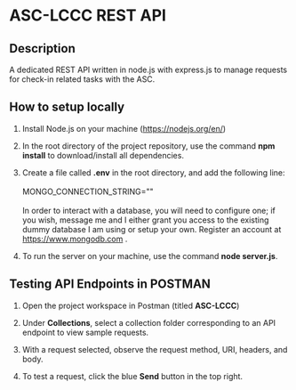 # ASC-LCCC REST API

## Description

A dedicated REST API written in node.js with express.js to manage requests for check-in related tasks with the ASC.

## How to setup locally

1. Install Node.js on your machine (https://nodejs.org/en/)<br>

2. In the root directory of the project repository, use the command **npm install** to download/install all dependencies.

3. Create a file called **.env** in the root directory, and add the following line:<br><br>
MONGO_CONNECTION_STRING=""<br><br>
In order to interact with a database, you will need to configure one; if you wish, message me and I either grant you access to the existing dummy database I am using or setup your own. Register an account at https://www.mongodb.com .

4. To run the server on your machine, use the command **node server.js**.

## Testing API Endpoints in POSTMAN

1. Open the project workspace in Postman (titled **ASC-LCCC**)

2. Under **Collections**, select a collection folder corresponding to an API endpoint to view sample requests.

3. With a request selected, observe the request method, URI, headers, and body.

4. To test a request, click the blue **Send** button in the top right.
